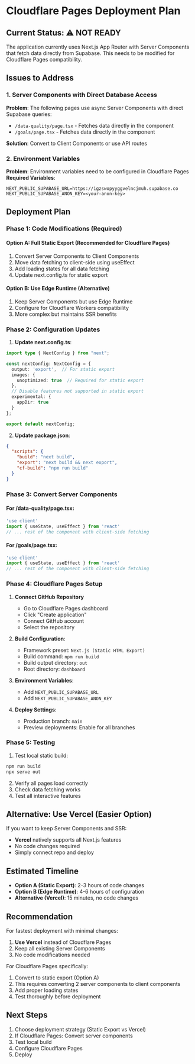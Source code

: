 # Cloudflare Pages Deployment Plan

## Current Status: ⚠️ NOT READY

The application currently uses Next.js App Router with Server Components that fetch data directly from Supabase. This needs to be modified for Cloudflare Pages compatibility.

## Issues to Address

### 1. Server Components with Direct Database Access
**Problem**: The following pages use async Server Components with direct Supabase queries:
- `/data-quality/page.tsx` - Fetches data directly in the component
- `/goals/page.tsx` - Fetches data directly in the component

**Solution**: Convert to Client Components or use API routes

### 2. Environment Variables
**Problem**: Environment variables need to be configured in Cloudflare Pages
**Required Variables**:
```
NEXT_PUBLIC_SUPABASE_URL=https://igzswopyyggvelncjmuh.supabase.co
NEXT_PUBLIC_SUPABASE_ANON_KEY=<your-anon-key>
```

## Deployment Plan

### Phase 1: Code Modifications (Required)

#### Option A: Full Static Export (Recommended for Cloudflare Pages)
1. Convert Server Components to Client Components
2. Move data fetching to client-side using useEffect
3. Add loading states for all data fetching
4. Update next.config.ts for static export

#### Option B: Use Edge Runtime (Alternative)
1. Keep Server Components but use Edge Runtime
2. Configure for Cloudflare Workers compatibility
3. More complex but maintains SSR benefits

### Phase 2: Configuration Updates

1. **Update next.config.ts**:
```typescript
import type { NextConfig } from "next";

const nextConfig: NextConfig = {
  output: 'export',  // For static export
  images: {
    unoptimized: true  // Required for static export
  },
  // Disable features not supported in static export
  experimental: {
    appDir: true
  }
};

export default nextConfig;
```

2. **Update package.json**:
```json
{
  "scripts": {
    "build": "next build",
    "export": "next build && next export",
    "cf-build": "npm run build"
  }
}
```

### Phase 3: Convert Server Components

#### For /data-quality/page.tsx:
```typescript
'use client'
import { useState, useEffect } from 'react'
// ... rest of the component with client-side fetching
```

#### For /goals/page.tsx:
```typescript
'use client'
import { useState, useEffect } from 'react'
// ... rest of the component with client-side fetching
```

### Phase 4: Cloudflare Pages Setup

1. **Connect GitHub Repository**
   - Go to Cloudflare Pages dashboard
   - Click "Create application"
   - Connect GitHub account
   - Select the repository

2. **Build Configuration**:
   - Framework preset: `Next.js (Static HTML Export)`
   - Build command: `npm run build`
   - Build output directory: `out`
   - Root directory: `dashboard`

3. **Environment Variables**:
   - Add `NEXT_PUBLIC_SUPABASE_URL`
   - Add `NEXT_PUBLIC_SUPABASE_ANON_KEY`

4. **Deploy Settings**:
   - Production branch: `main`
   - Preview deployments: Enable for all branches

### Phase 5: Testing

1. Test local static build:
```bash
npm run build
npx serve out
```

2. Verify all pages load correctly
3. Check data fetching works
4. Test all interactive features

## Alternative: Use Vercel (Easier Option)

If you want to keep Server Components and SSR:
- **Vercel** natively supports all Next.js features
- No code changes required
- Simply connect repo and deploy

## Estimated Timeline

- **Option A (Static Export)**: 2-3 hours of code changes
- **Option B (Edge Runtime)**: 4-6 hours of configuration
- **Alternative (Vercel)**: 15 minutes, no code changes

## Recommendation

For fastest deployment with minimal changes:
1. **Use Vercel** instead of Cloudflare Pages
2. Keep all existing Server Components
3. No code modifications needed

For Cloudflare Pages specifically:
1. Convert to static export (Option A)
2. This requires converting 2 server components to client components
3. Add proper loading states
4. Test thoroughly before deployment

## Next Steps

1. Choose deployment strategy (Static Export vs Vercel)
2. If Cloudflare Pages: Convert server components
3. Test local build
4. Configure Cloudflare Pages
5. Deploy